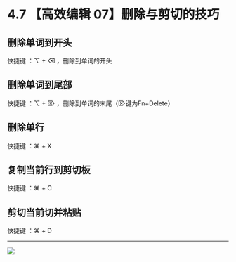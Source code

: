 # 4.7 【高效编辑 07】删除与剪切的技巧



## 删除单词到开头

快捷键 ：⌥ + ⌫ ，删除到单词的开头

## 删除单词到尾部

快捷键 ：⌥ + ⌦ ，删除到单词的末尾（⌦键为Fn+Delete）

## 删除单行

快捷键 ：⌘ + X

## 复制当前行到剪切板

快捷键 ：⌘ + C

## 剪切当前切并粘贴

快捷键 ：⌘ + D



---

![](https://open.weixin.qq.com/qr/code?username=idealyard)